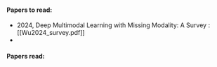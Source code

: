 #### Papers to read:
- 2024, Deep Multimodal Learning with Missing Modality: A Survey : [[Wu2024_survey.pdf]]
- 

#### Papers read:


